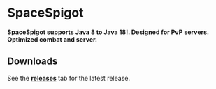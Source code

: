 # SpaceSpigot

**SpaceSpigot supports Java 8 to Java 18!. Designed for PvP servers. Optimized combat and server.**

## Downloads
See the **[releases](https://github.com/strapinrage/SpaceSpigot/releases)** tab for the latest release.
